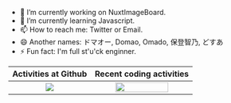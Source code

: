 - 🔭 I’m currently working on NuxtImageBoard.
- 🌱 I’m currently learning Javascript.
- 📫 How to reach me: Twitter or Email.
- 😄 Another names: ドマオー, Domao, Omado, 保登智乃, どすあ
- ⚡ Fun fact: I'm full st'u'ck enginner.

|Activities at Github|Recent coding activities|
|:---:|:---:|
|[![](https://github-readme-stats.vercel.app/api?username=Dosugamea&count_private=true&show_icons=true)](https://github.com/anuraghazra/github-readme-stats)|<img src="https://wakatime.com/share/@Domao/b7705dd1-c42d-4254-8f19-dda1320a96b3.png" width="75%">|

